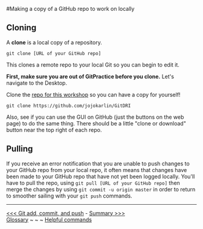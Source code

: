 #Making a copy of a GitHub repo to work on locally
## Cloning

A **clone** is a local copy of a repository.  

`git clone [URL of your GitHub repo]`

This clones a remote repo to your local Git so you can begin to edit it. 

**First, make sure you are out of GitPractice before you clone.** Let's navigate to the Desktop. 

Clone the [repo for this workshop](https://github.com/jojokarlin/GitDRI) so you can have a copy for yourself!

`git clone https://github.com/jojokarlin/GitDRI`

Also, see if you can use the GUI on GitHub (just the buttons on the web page) to do the same thing. There should be a little "clone or download" button near the top right of each repo. 

## Pulling

If you receive an error notification that you are unable to push changes to your GitHub repo from your local repo, it often means that changes have been made to your GitHub repo that have not yet been logged locally. You'll have to pull the repo, using `git pull [URL of your GitHub repo]` then merge the changes by using `git commit -u origin master` in order to return to smoother sailing with your `git push` commands. 

___
[<<< Git add, commit, and push](gitaction.md) - [Summary >>>](summary.md)  
[Glossary](glossary.md) ~ ~ ~ [Helpful commands](helpfulcommands.md)
